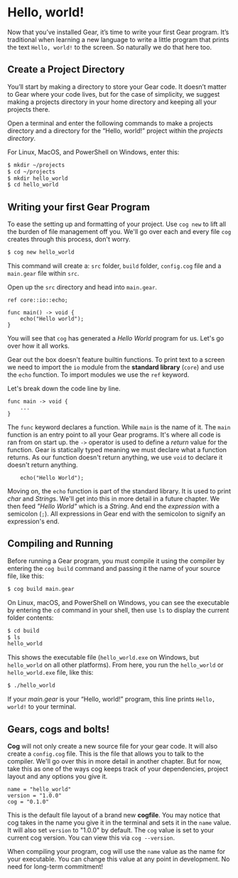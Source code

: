 # Hello, world!
Now that you’ve installed Gear, it’s time to write your first Gear program. It’s traditional when learning a new language to write a little program that prints the text `Hello, world!` to the screen. So naturally we do that here too.

## Create a Project Directory
You’ll start by making a directory to store your Gear code. It doesn’t matter to Gear where your code lives, but for the case of simplicity, we suggest making a projects directory in your home directory and keeping all your projects there.

Open a terminal and enter the following commands to make a projects directory and a directory for the “Hello, world!” project within the *projects directory*.

For Linux, MacOS, and PowerShell on Windows, enter this:

```bash | psh
$ mkdir ~/projects
$ cd ~/projects
$ mkdir hello_world
$ cd hello_world
```

## Writing your first Gear Program
To ease the setting up and formatting of your project. Use `cog new` to lift all the burden of file management off you. We'll go over each and every file `cog` creates through this process, don't worry.

```bash
$ cog new hello_world
```

This command will create a: `src` folder, `build` folder, `config.cog` file and a `main.gear` file within `src`.

Open up the `src` directory and head into `main.gear`.

```gear
ref core::io::echo;

func main() -> void {
    echo("Hello world");
}
```

You will see that `cog` has generated a *Hello World* program for us. Let's go over how it all works.

Gear out the box doesn't feature builtin functions. To print text to a screen we need to import the `io` module from the **standard library** (`core`) and use the `echo` function. To import modules we use the `ref` keyword.

Let's break down the code line by line.

```gear
func main -> void {
    ...
}
```

The `func` keyword declares a function. While `main` is the name of it. The `main` function is an entry point to all your Gear programs. It's where all code is ran from on start up. the `->` operator is used to define a *return* value for the function. Gear is statically typed meaning we must declare what a function returns. As our function doesn't return anything, we use `void` to declare it doesn't return anything.

```gear
    echo("Hello World");
```

Moving on, the `echo` function is part of the standard library. It is used to print *char* and *String*s. We'll get into this in more detail in a future chapter. We then feed *"Hello World"* which is a *String*. And end the *expression* with a semicolon (`;`). All expressions in Gear end with the semicolon to signify an expression's end.

## Compiling and Running
Before running a Gear program, you must compile it using the  compiler by entering the `cog build` command and passing it the name of your source file, like this:

```bash | psh
$ cog build main.gear
```

On Linux, macOS, and PowerShell on Windows, you can see the executable by entering the `cd` command in your shell, then use `ls` to display the current folder contents:

```bash | psh
$ cd build
$ ls
hello_world
```

This shows the executable file (`hello_world.exe` on Windows, but `hello_world` on all other platforms). From here, you run the `hello_world` or `hello_world.exe` file, like this:

```bash | psh
$ ./hello_world
```

If your *main.gear* is your “Hello, world!” program, this line prints `Hello, world!` to your terminal.

## Gears, cogs and bolts!
**Cog** will not only create a new source file for your gear code. It will also create a `config.cog` file. This is the file that allows you to talk to the compiler. We'll go over this in more detail in another chapter. But for now, take this as one of the ways cog keeps track of your dependencies, project layout and any options you give it.

```cog
name = "hello_world"
version = "1.0.0"
cog = "0.1.0"
```

This is the default file layout of a brand new **cogfile**. You may notice that cog takes in the name you give it in the terminal and sets it in the `name` value. It will also set `version` to "1.0.0" by default. The `cog` value is set to your current cog version. You can view this via `cog --version`.

When compiling your program, cog will use the `name` value as the name for your executable. You can change this value at any point in development. No need for long-term commitment!